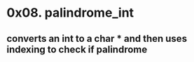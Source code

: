 # 0x08. palindrome_int

## converts an int to a char * and then uses indexing to check if palindrome
